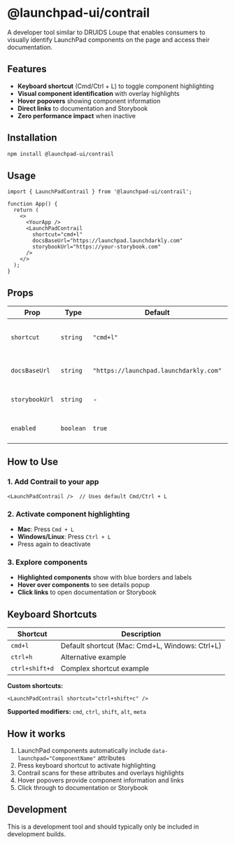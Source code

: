 # @launchpad-ui/contrail

A developer tool similar to DRUIDS Loupe that enables consumers to visually identify LaunchPad components on the page and access their documentation.

## Features

- **Keyboard shortcut** (Cmd/Ctrl + L) to toggle component highlighting
- **Visual component identification** with overlay highlights
- **Hover popovers** showing component information
- **Direct links** to documentation and Storybook
- **Zero performance impact** when inactive

## Installation

```bash
npm install @launchpad-ui/contrail
```

## Usage

```tsx
import { LaunchPadContrail } from '@launchpad-ui/contrail';

function App() {
  return (
    <>
      <YourApp />
      <LaunchPadContrail 
        shortcut="cmd+l"
        docsBaseUrl="https://launchpad.launchdarkly.com"
        storybookUrl="https://your-storybook.com" 
      />
    </>
  );
}
```

## Props

| Prop | Type | Default | Description |
|------|------|---------|-------------|
| `shortcut` | `string` | `"cmd+l"` | Keyboard shortcut to toggle highlighting |
| `docsBaseUrl` | `string` | `"https://launchpad.launchdarkly.com"` | Base URL for component documentation |
| `storybookUrl` | `string` | - | URL for Storybook instance |
| `enabled` | `boolean` | `true` | Whether Contrail is enabled |

## How to Use

### 1. Add Contrail to your app
```tsx
<LaunchPadContrail />  // Uses default Cmd/Ctrl + L
```

### 2. Activate component highlighting
- **Mac**: Press `Cmd + L` 
- **Windows/Linux**: Press `Ctrl + L`
- Press again to deactivate

### 3. Explore components
- **Highlighted components** show with blue borders and labels
- **Hover over components** to see details popup
- **Click links** to open documentation or Storybook

## Keyboard Shortcuts

| Shortcut | Description |
|----------|-------------|
| `cmd+l` | Default shortcut (Mac: Cmd+L, Windows: Ctrl+L) |
| `ctrl+h` | Alternative example |
| `ctrl+shift+d` | Complex shortcut example |

**Custom shortcuts:**
```tsx
<LaunchPadContrail shortcut="ctrl+shift+c" />
```

**Supported modifiers:** `cmd`, `ctrl`, `shift`, `alt`, `meta`

## How it works

1. LaunchPad components automatically include `data-launchpad="ComponentName"` attributes
2. Press keyboard shortcut to activate highlighting
3. Contrail scans for these attributes and overlays highlights
4. Hover popovers provide component information and links
5. Click through to documentation or Storybook

## Development

This is a development tool and should typically only be included in development builds.